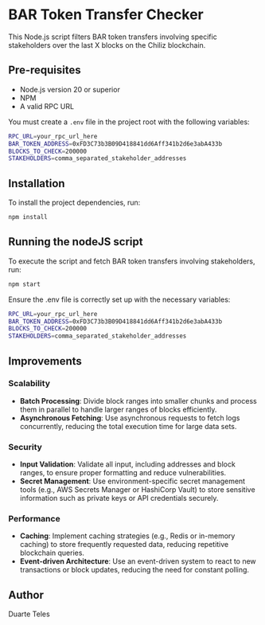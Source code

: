 # BAR Token Transfer Checker

This Node.js script filters BAR token transfers involving specific stakeholders over the last X blocks on the Chiliz blockchain.

## Pre-requisites

- Node.js version 20 or superior
- NPM
- A valid RPC URL

You must create a `.env` file in the project root with the following variables:

```bash
RPC_URL=your_rpc_url_here
BAR_TOKEN_ADDRESS=0xFD3C73b3B09D418841dd6Aff341b2d6e3abA433b
BLOCKS_TO_CHECK=200000
STAKEHOLDERS=comma_separated_stakeholder_addresses
```
## Installation

To install the project dependencies, run:

```bash
npm install
```

## Running the nodeJS script

To execute the script and fetch BAR token transfers involving stakeholders, run:

```bash
npm start
```

Ensure the .env file is correctly set up with the necessary variables:
```bash
RPC_URL=your_rpc_url_here
BAR_TOKEN_ADDRESS=0xFD3C73b3B09D418841dd6Aff341b2d6e3abA433b
BLOCKS_TO_CHECK=200000
STAKEHOLDERS=comma_separated_stakeholder_addresses
```

## Improvements

### Scalability

- **Batch Processing**: Divide block ranges into smaller chunks and process them in parallel to handle larger ranges of blocks efficiently.
- **Asynchronous Fetching**: Use asynchronous requests to fetch logs concurrently, reducing the total execution time for large data sets.

### Security

- **Input Validation**: Validate all input, including addresses and block ranges, to ensure proper formatting and reduce vulnerabilities.
- **Secret Management**: Use environment-specific secret management tools (e.g., AWS Secrets Manager or HashiCorp Vault) to store sensitive information such as private keys or API credentials securely.

### Performance

- **Caching**: Implement caching strategies (e.g., Redis or in-memory caching) to store frequently requested data, reducing repetitive blockchain queries.
- **Event-driven Architecture**: Use an event-driven system to react to new transactions or block updates, reducing the need for constant polling.

## Author

Duarte Teles

